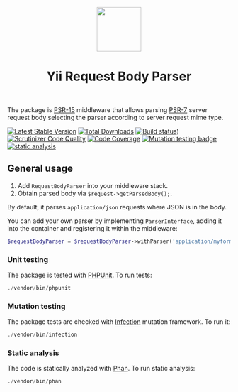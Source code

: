<p align="center">
    <a href="https://github.com/yiisoft" target="_blank">
        <img src="https://github.com/yiisoft.png" height="100px">
    </a>
    <h1 align="center">Yii Request Body Parser</h1>
    <br>
</p>

The package is [PSR-15](https://www.php-fig.org/psr/psr-15/) middleware that allows parsing [PSR-7](https://www.php-fig.org/psr/psr-7/)
server request body selecting the parser according to server request mime type.

[![Latest Stable Version](https://poser.pugx.org/yiisoft/request-body-parser/v/stable.png)](https://packagist.org/packages/yiisoft/request-body-parser)
[![Total Downloads](https://poser.pugx.org/yiisoft/request-body-parser/downloads.png)](https://packagist.org/packages/yiisoft/request-body-parser)
[![Build status](https://github.com/yiisoft/request-body-parser/workflows/build/badge.svg)](https://github.com/yiisoft/request-body-parser/actions?query=workflow%3Abuild))
[![Scrutinizer Code Quality](https://scrutinizer-ci.com/g/yiisoft/request-body-parser/badges/quality-score.png?b=master)](https://scrutinizer-ci.com/g/yiisoft/request-body-parser/?branch=master)
[![Code Coverage](https://scrutinizer-ci.com/g/yiisoft/request-body-parser/badges/coverage.png?b=master)](https://scrutinizer-ci.com/g/yiisoft/request-body-parser/?branch=master)
[![Mutation testing badge](https://img.shields.io/endpoint?style=flat&url=https%3A%2F%2Fbadge-api.stryker-mutator.io%2Fgithub.com%2Fyiisoft%2Frequest-body-parser%2Fmaster)](https://dashboard.stryker-mutator.io/reports/github.com/yiisoft/request-body-parser/master)
[![static analysis](https://github.com/yiisoft/request-body-parser/workflows/static%20analysis/badge.svg)](https://github.com/yiisoft/request-body-parser/actions?query=workflow%3A%22static+analysis%22)

## General usage

1. Add `RequestBodyParser` into your middleware stack.
2. Obtain parsed body via `$request->getParsedBody();`.

By default, it parses `application/json` requests where JSON is in the body. 

You can add your own parser by implementing `ParserInterface`, adding it into the container and registering it within
the middleware:

```php
$requestBodyParser = $requestBodyParser->withParser('application/myformat', MyFormatParser::class);
``` 

### Unit testing

The package is tested with [PHPUnit](https://phpunit.de/). To run tests:

```php
./vendor/bin/phpunit
```

### Mutation testing

The package tests are checked with [Infection](https://infection.github.io/) mutation framework. To run it:

```php
./vendor/bin/infection
```

### Static analysis

The code is statically analyzed with [Phan](https://github.com/phan/phan/wiki). To run static analysis:

```php
./vendor/bin/phan
```
